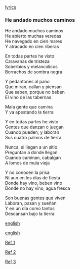 
[lyrics](https://www.google.com/search?q=%22he+andado+muchos+caminos%22&oq=%22he+andado+muchos+caminos%22&aqs=chrome..69i57j0i512j46i512l2j0i512l6.6818j0j7&sourceid=chrome&ie=UTF-8#wptab=si:AHuW2sQWfvvQgZfXGVdY21WT_8UEMu43rPka4wo8z-Fx9-O4bWMuMIQRy5C5zfsOsU7Iat_xE9SpRMQ2tL7YioKfpvbdCR2A0JaeN7pCjdlYUmv8RazwPE2DszltBVh9uH-aHwTBfCGB_dym9Z2-Fa6dqDuaFy7wdFNwVUvsvzZQ3v7cmgqGUzp3VMC_VLUl0A85eBI6fSYq)

### He andado muchos caminos

He andado muchos caminos  
He abierto muchas veredas  
He navegado en cien mares  
Y atracado en cien riberas

En todas partes he visto  
Caravanas de tristeza  
Soberbios y melancólicos  
Borrachos de sombra negra  

Y pedantones al paño  
Que miran, callan y piensan  
Que saben, porque no beben  
El vino de las tabernas  

Mala gente que camina  
Y va apestando la tierra

Y en todas partes he visto  
Gentes que danzan o juegan  
Cuando pueden, y laboran  
Sus cuatro palmos de tierra  

Nunca, si llegan a un sitio  
Preguntan a dónde llegan  
Cuando caminan, cabalgan  
A lomos de mula vieja

Y no conocen la prisa  
Ni aun en los días de fiesta  
Donde hay vino, beben vino  
Donde no hay vino, agua fresca

Son buenas gentes que viven  
Laboran, pasan y sueñan  
Y en un día como tantos  
Descansan bajo la tierra

[english](./../../poetry/machado/)

[english](./../../poetry/machado/andado_muchos_caminos.md)

[Ref 1](https://allpoetry.com/He-Andado-Muchos-Caminos#tr_8530357)

[Ref 2](http://www.amnistiacatalunya.org/edu/2/dudh/dudh-a.machado2.html)

[Ref 3](https://en.wikisource.org/wiki/Translation:I_Have_Walked_Many_Paths)
